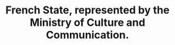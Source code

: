 ---
title: "French State, represented by the Ministry of Culture and Communication."
member_url: https://www.culture.gouv.fr/en
country: France
ig: ["interest group"] 
services: ["services provided"] 
tags: ["members"]
categories: ["Officio members "]
summary: ""
press:
active: true
layout: post
showReadTime: false
showDate: false
permalink: ""
date: 
--- 